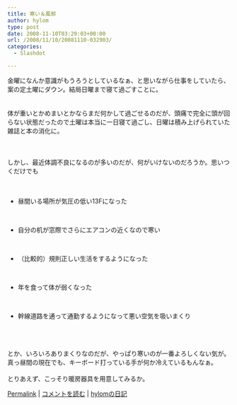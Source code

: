 ```yaml
---
title: 寒い＆風邪
author: hylom
type: post
date: 2008-11-10T03:29:03+00:00
url: /2008/11/10/20081110-032903/
categories:
  - Slashdot

---
```

金曜になんか意識がもうろうとしているなぁ、と思いながら仕事をしていたら、案の定土曜にダウン。結局日曜まで寝て過ごすことに。  
</br>   
体が重いとかめまいとかならまだ何かして過ごせるのだが、頭痛で完全に頭が回らない状態だったので土曜は本当に一日寝て過ごし、日曜は積み上げられていた雑誌と本の消化に。</br>  
</br>   
しかし、最近体調不良になるのが多いのだが、何がいけないのだろうか。思いつくだけでも</br>  
</br> 

  * 昼間いる場所が気圧の低い13Fになった 

</br> 

  * 自分の机が窓際でさらにエアコンの近くなので寒い 
</br> 

  * （比較的）規則正しい生活をするようになった 
</br> 

  * 年を食って体が弱くなった 
</br> 

  * 幹線道路を通って通勤するようになって悪い空気を吸いまくり 
</br>  
</br>  
</br>   
とか、いろいろありまくりなのだが、やっぱり寒いのが一番よろしくない気が。真っ昼間の現在でも、キーボード打っている手が何か冷えているもんなぁ。</br>  
</br>   
とりあえず、こっそり暖房器具を用意してみるか。</br> 

   [Permalink][1] |    [コメントを読む][2] |    [hylomの日記][3] 

</br>

 [1]: http://slashdot.jp/~hylom/journal/457969
 [2]: http://slashdot.jp/~hylom/journal/457969#acomments
 [3]: http://slashdot.jp/~hylom/journal/
